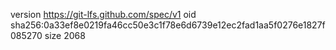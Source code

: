 version https://git-lfs.github.com/spec/v1
oid sha256:0a33ef8e0219fa46cc50e3c1f78e6d6739e12ec2fad1aa5f0276e1827f085270
size 2068

